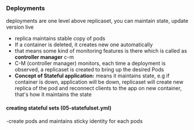 ### Deployments
deployments are one level above replicaset, you can maintain state, update version live

- replica maintains stable copy of pods
- If a container is deleted, it creates new one automatically
- that means some kind of monitoring features is there which is called as **controller manager** c-m
- C-M (controller manager) monitors, each time a deployment is observed, a replicaset is created to bring up the desired Pods
- **Concept of Stateful application:** means it maintains state, e.g if container is down, application will be down, replicaset will create new replica of the pod and reconnect clients to the app on new container, that's how it maintains the state

#### creating stateful sets (05-statefulset.yml)
-create pods and maintains sticky identity for each pods
